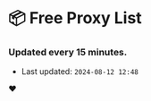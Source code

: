 # :package: Free Proxy List
### Updated every 15 minutes.

- Last updated: `2024-08-12 12:48`

:heart:
